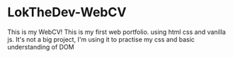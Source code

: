 # LokTheDev-WebCV
 This is my WebCV!
This is my first web portfolio.
using html css and vanilla js.
It's not a big project, I'm using it to practise my css and basic understanding of DOM
